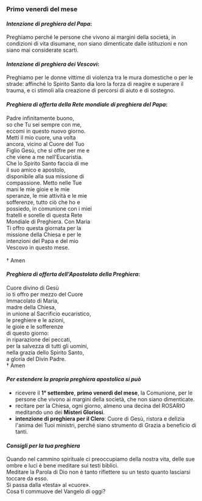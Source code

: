 
### Primo venerdì del mese

#### *Intenzione di preghiera del Papa*:
Preghiamo perché le persone che vivono ai margini della società, in condizioni di vita disumane, non siano dimenticate dalle istituzioni e non siano mai considerate scarti.

#### *Intenzione di preghiera dei Vescovi*:
Preghiamo per le donne vittime di violenza tra le mura domestiche o per le strade: affinché lo Spirito Santo dia loro la forza di reagire e superare il trauma, e ci stimoli alla creazione di percorsi di aiuto e di sostegno.

#### *Preghiera di offerta della Rete mondiale di preghiera del Papa*:
Padre infinitamente buono,<br>so che Tu sei sempre con me,<br>eccomi in questo nuovo giorno.<br>Metti il mio cuore, una volta<br>ancora, vicino al Cuore del Tuo<br>Figlio Gesù, che si offre per me e<br>che viene a me nell'Eucaristia.<br>Che lo Spirito Santo faccia di me<br>il suo amico e apostolo,<br>disponibile alla sua missione di<br>compassione. Metto nelle Tue<br>mani le mie gioie e le mie<br>speranze, le mie attività e le mie<br>sofferenze, tutto ciò che ho e<br>possiedo, in comunione con i miei<br>fratelli e sorelle di questa Rete<br>Mondiale di Preghiera. Con Maria<br>Ti offro questa giornata per la<br>missione della Chiesa e per le<br>intenzioni del Papa e del mio<br>Vescovo in questo mese.<br><br>† Amen

#### *Preghiera di offerta dell'Apostolato della Preghiera*:
Cuore divino di Gesù<br>io ti offro per mezzo del Cuore<br>Immacolato di Maria,<br>madre della Chiesa,<br>in unione al Sacrificio eucaristico,<br>le preghiere e le azioni,<br>le gioie e le sofferenze<br>di questo giorno:<br>in riparazione dei peccati,<br>per la salvezza di tutti gli uomini,<br>nella grazia dello Spirito Santo,<br>a gloria del Divin Padre.<br>† Amen

#### *Per estendere la propria preghiera apostolica si può*
- ricevere il **1° settembre**, **primo venerdì del mese**, la Comunione, per le persone che vivono ai margini della società, che non siano dimenticate.
- recitare per la Chiesa, ogni giorno, almeno una decina del ROSARIO meditando uno dei **Misteri Gloriosi**.
- **intenzione di preghiera per il Clero**: Cuore di Gesù, ristora e delizia l'anima dei Tuoi ministri, perché siano strumento di Grazia a beneficio di tanti.

#### *Consigli per la tua preghiera*

Quando nel cammino spirituale ci preoccupiamo della nostra vita, delle sue ombre e luci è bene meditare sui testi biblici.<br>Meditare la Parola di Dio non è tanto riflettere su un testo quanto lasciarsi toccare da esso.<br>Si passa dalla «testa» al «cuore».<br>Cosa ti commuove del Vangelo di oggi?